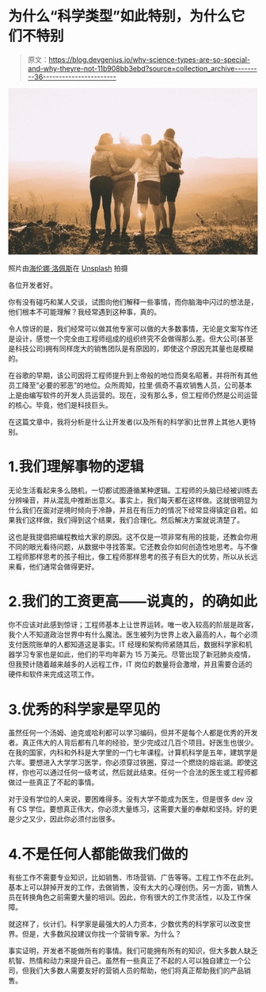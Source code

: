 # 为什么“科学类型”如此特别，为什么它们不特别

> 原文：<https://blog.devgenius.io/why-science-types-are-so-special-and-why-theyre-not-11b908bb3ebd?source=collection_archive---------36----------------------->

![](img/741846f2ed357b30bdd09b24439c7664.png)

照片由[海伦娜·洛佩斯](https://unsplash.com/@wildlittlethingsphoto?utm_source=medium&utm_medium=referral)在 [Unsplash](https://unsplash.com?utm_source=medium&utm_medium=referral) 拍摄

各位开发者好。

你有没有碰巧和某人交谈，试图向他们解释一些事情，而你脑海中闪过的想法是，他们根本不可能理解？我经常遇到这种事，真的。

令人惊讶的是，我们经常可以做其他专家可以做的大多数事情，无论是文案写作还是设计，感觉一个完全由工程师组成的组织终究不会做得那么差。但大公司(甚至是科技公司)拥有同样庞大的销售团队是有原因的，即使这个原因充其量也是模糊的。

在谷歌的早期，该公司因将工程师提升到上帝般的地位而臭名昭著，并将所有其他员工降至“必要的邪恶”的地位。众所周知，拉里·佩奇不喜欢销售人员，公司基本上是由编写软件的开发人员运营的。现在，没有那么多，但工程师仍然是公司运营的核心。毕竟，他们是科技巨头。

在这篇文章中，我将分析是什么让开发者(以及所有的科学家)比世界上其他人更特别。

# 1.我们理解事物的逻辑

无论生活看起来多么随机，一切都试图遵循某种逻辑。工程师的头脑已经被训练去分辨噪音，并从混乱中推断出意义。事实上，我们每天都在这样做。这就很明显为什么我们在面对逆境时倾向于冷静，并且在有压力的情况下经常显得镇定自若。如果我们这样做，我们得到这个结果，我们合理化。然后解决方案就说清楚了。

这也是我提倡把编程教给大家的原因。这不仅是一项非常有用的技能，还教会你用不同的眼光看待问题，从数据中寻找答案。它还教会你如何创造性地思考。与不像工程师那样思考的孩子相比，像工程师那样思考的孩子有巨大的优势，所以从长远来看，他们通常会做得更好。

# 2.我们的工资更高——说真的，的确如此

你不应该对此感到惊讶；工程师基本上让世界运转。唯一收入较高的阶层是政客，我个人不知道政治世界中有什么魔法。医生被列为世界上收入最高的人，每个必须支付医院账单的人都知道这是事实。IT 经理和架构师紧随其后，数据科学家和机器学习专家也是如此，他们的平均年薪为 15 万美元。尽管出现了新冠肺炎疫情，但我预计随着越来越多的人远程工作，IT 岗位的数量将会激增，并且需要合适的硬件和软件来完成这项工作。

# 3.优秀的科学家是罕见的

虽然任何一个汤姆、迪克或哈利都可以学习编码，但并不是每个人都是优秀的开发者。真正伟大的人背后都有几年的经验，至少完成过几百个项目。好医生也很少。在我的国家，内科和外科是大学里的一门七年课程。计算机科学是五年，建筑学是六年。要想进入大学学习医学，你必须穿过铁圈，穿过一个燃烧的熔岩湖。即使这样，你也可以通过任何一级考试，然后就此结束。任何一个合法的医生或工程师都做过一些真正了不起的事情。

对于没有学位的人来说，要困难得多。没有大学不能成为医生，但是很多 dev 没有 CS 学位。要想真正伟大，你必须大量练习，这需要大量的奉献和坚持。好的更是少之又少，因此你必须付出很多。

# 4.不是任何人都能做我们做的

有些工作不需要专业知识，比如销售、市场营销、广告等等。工程工作不在此列。基本上可以辞掉开发的工作，去做销售，没有太大的心理创伤。另一方面，销售人员在转换角色之前需要大量的培训。因此，你有很大的工作灵活性，以及工作保障。

就这样了，伙计们。科学家是最强大的人力资本，少数优秀的科学家可以改变世界。但是，大多数风投建议你找一个营销专家。为什么？

事实证明，开发者不能做所有的事情。我们可能拥有所有的知识，但大多数人缺乏机智、热情和动力来提升自己。虽然有一些真正了不起的人可以独自建立一个公司，但我们大多数人需要友好的营销人员的帮助，他们将真正帮助我们的产品销售。